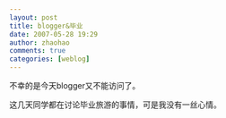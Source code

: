 ```yaml
---
layout: post
title: blogger&毕业
date: 2007-05-28 19:29
author: zhaohao
comments: true
categories: [weblog]
---
```

不幸的是今天blogger又不能访问了。   

这几天同学都在讨论毕业旅游的事情，可是我没有一丝心情。   
